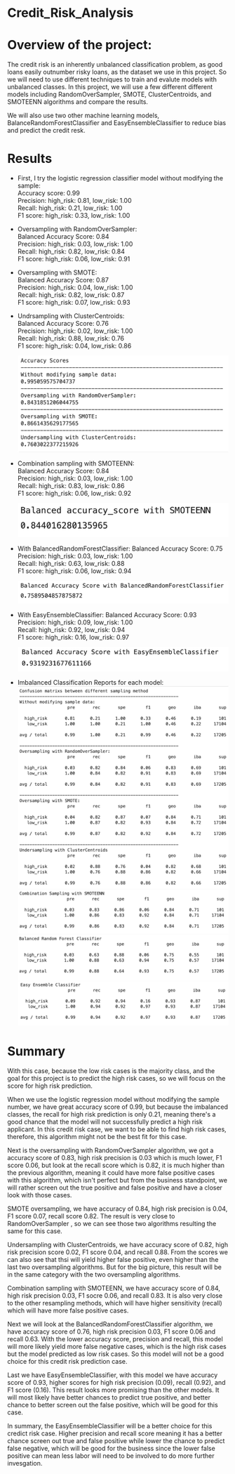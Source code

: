 # Credit_Risk_Analysis

# Overview of the project:
The credit risk is an inherently unbalanced classification problem, as good loans easily outnumber risky loans, as the dataset we use in this project. So we will need to use different techniques to train and evalute models with unbalanced classes. In this project, we will use a few different different models including RandomOverSampler, SMOTE, ClusterCentroids, and SMOTEENN algorithms and compare the results.

We will also use two other machine learning models, BalanceRandomForestClassifier and EasyEnsembleClassifier to reduce bias and predict the credit resk.

# Results
- First, I try the logistic regression classifier model without modifying the sample:  
  Accuracy score: 0.99  
  Precision: high_risk: 0.81, low_risk: 1.00  
  Recall: high_risk: 0.21, low_risk: 1.00  
  F1 score: high_risk: 0.33, low_risk: 1.00  
  
- Oversampling with RandomOverSampler:  
  Balanced Accuracy Score: 0.84  
  Precision: high_risk: 0.03, low_risk: 1.00  
  Recall: high_risk: 0.82, low_risk: 0.84  
  F1 score: high_risk: 0.06, low_risk: 0.91  
  
- Oversampling with SMOTE:  
  Balanced Accuracy Score: 0.87  
  Precision: high_risk: 0.04, low_risk: 1.00  
  Recall: high_risk: 0.82, low_risk: 0.87  
  F1 score: high_risk: 0.07, low_risk: 0.93  
  
- Undrsampling with ClusterCentroids:  
  Balanced Accuracy Score: 0.76  
  Precision: high_risk: 0.02, low_risk: 1.00  
  Recall: high_risk: 0.88, low_risk: 0.76  
  F1 score: high_risk: 0.04, low_risk: 0.86  
  
  ![Scores 1](Images/deliverable_1_score.png)
  
- Combination sampling with SMOTEENN:  
  Balanced Accuracy Score: 0.84  
  Precision: high_risk: 0.03, low_risk: 1.00  
  Recall: high_risk: 0.83, low_risk: 0.86  
  F1 score: high_risk: 0.06, low_risk: 0.92  
  
  ![Scores 2](Images/deliverable_2_score.png)

- With BalancedRandomForestClassifier:
  Balanced Accuracy Score: 0.75  
  Precision: high_risk: 0.03, low_risk: 1.00  
  Recall: high_risk: 0.63, low_risk: 0.88  
  F1 score: high_risk: 0.06, low_risk: 0.94  
  
  ![Scores 3](Images/deliverable_3_1_score.png)
  
- With EasyEnsembleClassifier:
  Balanced Accuracy Score: 0.93  
  Precision: high_risk: 0.09, low_risk: 1.00  
  Recall: high_risk: 0.92, low_risk: 0.94  
  F1 score: high_risk: 0.16, low_risk: 0.97  
  
  ![Scores 3](Images/deliverable_3_2_score.png)  
  
- Imbalanced Classification Reports for each model:  
  ![Reoprt 1](Images/deliverable_1_report.png)  
  ![Reoprt 2](Images/deliverable_2_report.png)  
  ![Reoprt 3](Images/deliverable_3_1_report.png)  
  ![Reoprt 4](Images/deliverable_3_2_report.png)  
  
# Summary
With this case, because the low risk cases is the majority class, and the goal for this project is to predict the high risk cases, so we will focus on the score for high risk prediction.

When we use the logistic regression model without modifying the sample number, we have great accuracy score of 0.99, but because the imbalanced classes, the recall for high risk prediction is only 0.21, meaning there's a good chance that the model will not successfully predict a high risk applicant. In this credit risk case, we want to be able to find high risk cases, therefore, this algorithm might not be the best fit for this case.

Next is the oversampling with RandomOverSampler algorithm, we got a accuracy score of 0.83, high risk precision is 0.03 which is much lower, F1 score 0.06, but look at the recall score which is 0.82, it is much higher than the previous algorithm, meaning it could have more false positive cases with this algorithm, which isn't perfect but from the business standpoint, we will rather screen out the true positive and false positive and have a closer look with those cases.

SMOTE oversampling, we have accuracy of 0.84, high risk precision is 0.04, F1 score 0.07, recall score 0.82. The result is very close to RandomOverSampler , so we can see those two algorithms resulting the same for this case.

Undersampling with ClusterCentroids, we have accuracy score of 0.82, high risk precision score 0.02, F1 score 0.04, and recall 0.88. From the scores we can also see that thsi will yield higher false positive, even higher than the last two oversampling algorithms. But for the big picture, this result will be in the same category with the two oversampling algorithms.

Combination sampling with SMOTEENN, we have accuracy score of 0.84, high risk precision 0.03, F1 socre 0.06, and recall 0.83. It is also very close to the other resampling methods, which will have higher sensitivity (recall) which will have more false positive cases.

Next we will look at the BalancedRandomForestClassifier algorithm, we have accuracy score of 0.76, high risk precision 0.03, F1 score 0.06 and recall 0.63. With the lower accuracy score, precision and recall, this model will more likely yield more false negative cases, which is the high risk cases but the model predicted as low risk cases. So this model will not be a good choice for this credit risk prediction case.

Last we have EasyEnsembleClassifier, with this model we have accuracy score of 0.93, higher scores for high risk precision (0.09), recall (0.92), and F1 score (0.16). This result looks more promising than the other models. It will most likely have better chances to predict true positive, and better chance to better screen out the false positive, which will be good for this case.

In summary, the EasyEnsembleClassifier will be a better choice for this credict risk case. Higher precision and recall score meaning it has a better chance screen out true and false positive while lower the chance to predict false negative, which will be good for the business since the lower false positive can mean less labor will need to be involved to do more further invesgation.
